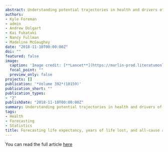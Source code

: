 ```yaml
---
abstract: Understanding potential trajectories in health and drivers of health is crucial to guiding long-term investments and policy implementation. Past work on forecasting has provided an incomplete landscape of future health scenarios, highlighting a need for a more robust modeling platform from which policy options and potential health trajectories can be assessed. This study provides a novel approach to modeling life expectancy, all-cause mortality and cause of death forecasts – and alternative future scenarios – for 250 causes of death from 2016 to 2040 in 195 countries and territories.
authors:
- Kyle Foreman
- admin
- Andrew Dolgart
- Kai Fukataki
- Nancy Fullman
- Madeline McGaughey
date: "2018-11-10T00:00:00Z"
doi: ""
featured: false
image:
  caption: 'Image credit: [**Lancet**](https://marlin-prod.literatumonline.com/cms/attachment/da2d0ebc-8231-428a-8d99-b44a96aef87e/gr7.jpg)'
  focal_point: ""
  preview_only: false
projects: []
publication: '*Volume 392*(10159)'
publication_short: ""
publication_types:
- "2"
publishDate: "2018-11-10T00:00:00Z"
summary: Understanding potential trajectories in health and drivers of health is crucial to guiding long term investments and policy implementation. Past work on forecasting has provided an incomplete landscape of future health scenarios, highlighting a need for a more robust modeling platform from which policy options and potential health trajectories can be assessed. Read the full article [here](https://www.thelancet.com/journals/lancet/article/PIIS0140-6736%2818%2931694-5/fulltext).
tags:
- Health
- Forecasting
- Statistics
title: Forecasting life expectancy, years of life lost, and all-cause and cause-specific mortality for 250 causes of death reference and alternative scenarios for 2016–40 for 195 countries and territories
---
```


You can read the full article  [here](https://www.thelancet.com/journals/lancet/article/PIIS0140-6736%2818%2931694-5/fulltext)

